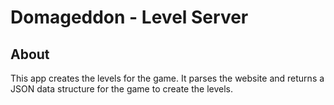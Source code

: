 # Domageddon - Level Server

## About

This app creates the levels for the game. It parses the website and returns a JSON data structure for the game to create the levels.
